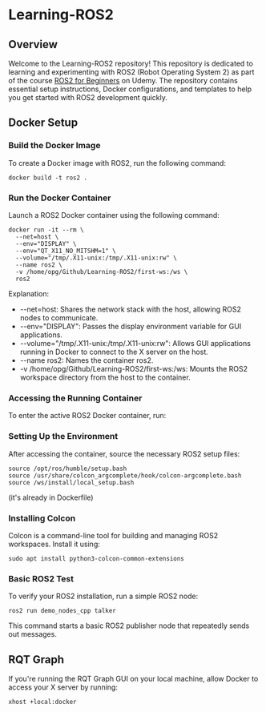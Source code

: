 # Learning-ROS2

## Overview
Welcome to the Learning-ROS2 repository! This repository is dedicated to learning and experimenting with ROS2 (Robot Operating System 2) as part of the course [ROS2 for Beginners](https://www.udemy.com/course/ros2-for-beginners/?couponCode=SKILLS4SALEA) on Udemy. The repository contains essential setup instructions, Docker configurations, and templates to help you get started with ROS2 development quickly.

## Docker Setup

### Build the Docker Image
To create a Docker image with ROS2, run the following command:
```
docker build -t ros2 .
```

### Run the Docker Container
Launch a ROS2 Docker container using the following command:
```
docker run -it --rm \
  --net=host \
  --env="DISPLAY" \
  --env="QT_X11_NO_MITSHM=1" \
  --volume="/tmp/.X11-unix:/tmp/.X11-unix:rw" \
  --name ros2 \
  -v /home/opg/Github/Learning-ROS2/first-ws:/ws \
  ros2
```
Explanation:

-    --net=host: Shares the network stack with the host, allowing ROS2 nodes to communicate.
-    --env="DISPLAY": Passes the display environment variable for GUI applications.
-   --volume="/tmp/.X11-unix:/tmp/.X11-unix:rw": Allows GUI applications running in Docker to connect to the X server on the host.
-   --name ros2: Names the container ros2.
-   -v /home/opg/Github/Learning-ROS2/first-ws:/ws: Mounts the ROS2 workspace directory from the host to the container.

### Accessing the Running Container
To enter the active ROS2 Docker container, run:

### Setting Up the Environment
After accessing the container, source the necessary ROS2 setup files:
```
source /opt/ros/humble/setup.bash
source /usr/share/colcon_argcomplete/hook/colcon-argcomplete.bash
source /ws/install/local_setup.bash

```
(it's already in Dockerfile)

### Installing Colcon
Colcon is a command-line tool for building and managing ROS2 workspaces. Install it using:
```
sudo apt install python3-colcon-common-extensions
```

### Basic ROS2 Test
To verify your ROS2 installation, run a simple ROS2 node:
```
ros2 run demo_nodes_cpp talker
```
This command starts a basic ROS2 publisher node that repeatedly sends out messages.

## RQT Graph
If you're running the RQT Graph GUI on your local machine, allow Docker to access your X server by running:
```
xhost +local:docker
```


